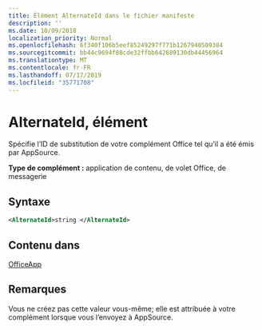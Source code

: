 ```yaml
---
title: Élément AlternateId dans le fichier manifeste
description: ''
ms.date: 10/09/2018
localization_priority: Normal
ms.openlocfilehash: 6f340f106b5eef85249297f771b1267940509384
ms.sourcegitcommit: bb44c9694f88cde32ffbb642689130db44456964
ms.translationtype: MT
ms.contentlocale: fr-FR
ms.lasthandoff: 07/17/2019
ms.locfileid: "35771708"
---
```

# <a name="alternateid-element"></a>AlternateId, élément

Spécifie l’ID de substitution de votre complément Office tel qu’il a été émis par AppSource.

**Type de complément :** application de contenu, de volet Office, de messagerie

## <a name="syntax"></a>Syntaxe

```XML
<AlternateId>string </AlternateId>
```

## <a name="contained-in"></a>Contenu dans

[OfficeApp](officeapp.md)

## <a name="remarks"></a>Remarques

Vous ne créez pas cette valeur vous-même; elle est attribuée à votre complément lorsque vous l’envoyez à AppSource.

